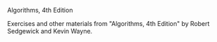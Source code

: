 Algorithms, 4th Edition

Exercises and other materials from "Algorithms, 4th Edition" by Robert Sedgewick and Kevin Wayne. 
